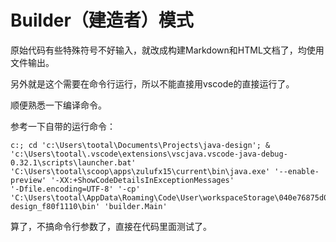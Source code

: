 # Builder（建造者）模式

原始代码有些特殊符号不好输入，就改成构建Markdown和HTML文档了，均使用文件输出。

另外就是这个需要在命令行运行，所以不能直接用vscode的直接运行了。

顺便熟悉一下编译命令。

参考一下自带的运行命令：

```
c:; cd 'c:\Users\tootal\Documents\Projects\java-design'; & 'c:\Users\tootal\.vscode\extensions\vscjava.vscode-java-debug-0.32.1\scripts\launcher.bat' 'C:\Users\tootal\scoop\apps\zulufx15\current\bin\java.exe' '--enable-preview' '-XX:+ShowCodeDetailsInExceptionMessages' 
'-Dfile.encoding=UTF-8' '-cp' 'C:\Users\tootal\AppData\Roaming\Code\User\workspaceStorage\040e76875d0e00316cf1470cb588f1b4\redhat.java\jdt_ws\java-design_f80f1110\bin' 'builder.Main' 
```

算了，不搞命令行参数了，直接在代码里面测试了。


